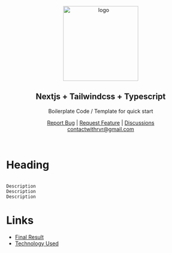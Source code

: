 <p align="center">
  <a href="https://boilerplate-nextjs-withrvr.vercel.app/">
    <img src="./public/favicon.ico" alt="logo" width="200">
  </a>
</p>

<h2 align="center">Nextjs + Tailwindcss + Typescript</h2>

<div align="center">
  <p> Boilerplate Code / Template for quick start </p>

<a href="https://github.com/withrvr/Boilerplate-Nextjs/issues/new?template=bug_report.md">Report Bug</a>
|
<a href="https://github.com/withrvr/Boilerplate-Nextjs/issues/new?template=feature_request.md">Request Feature</a>
|
<a href="https://github.com/withrvr/Boilerplate-Nextjs/discussions">Discussions</a>
<br>
<a href="mailto:contactwithrvr@gmail.com">contactwithrvr@gmail.com</a>

</div>

<br>

# Heading

```

Description
Description
Description

```

# Links

-   [Final Result][final-result]
-   [Technology Used](./Developer_Guide.md#technology)

<!--- ............ declaration of variables ............ -->

[final-result]: https://boilerplate-nextjs-withrvr.vercel.app/
